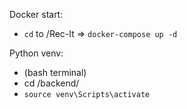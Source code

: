 Docker start:
- `cd` to /Rec-It => `docker-compose up -d`

Python venv:
- (bash terminal)
- cd /backend/
- `source venv\Scripts\activate`
